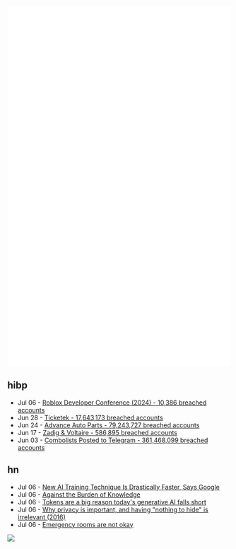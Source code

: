 ![Metrics](https://raw.githubusercontent.com/phixion/phixion/master/metrics.svg)

## hibp

<!--
for https://github.com/phixion/phixion/blob/main/.github/workflows/feeds.yml
-->
<!--START_SECTION:haveibeenpwnd-->
- Jul 06 - [Roblox Developer Conference (2024) - 10,386 breached accounts](https://haveibeenpwned.com/PwnedWebsites#RobloxDeveloperConference2024)
- Jun 28 - [Ticketek - 17,643,173 breached accounts](https://haveibeenpwned.com/PwnedWebsites#Ticketek)
- Jun 24 - [Advance Auto Parts - 79,243,727 breached accounts](https://haveibeenpwned.com/PwnedWebsites#AdvanceAutoParts)
- Jun 17 - [Zadig & Voltaire - 586,895 breached accounts](https://haveibeenpwned.com/PwnedWebsites#ZadigVoltaire)
- Jun 03 - [Combolists Posted to Telegram - 361,468,099 breached accounts](https://haveibeenpwned.com/PwnedWebsites#TelegramCombolists)
<!--END_SECTION:haveibeenpwnd-->

## hn

<!--
for https://github.com/phixion/phixion/blob/main/.github/workflows/feeds.yml
-->
<!--START_SECTION:hn-->
- Jul 06 - [New AI Training Technique Is Drastically Faster, Says Google](https://decrypt.co/238730/new-ai-training-technique-is-drastically-faster-says-google)
- Jul 06 - [Against the Burden of Knowledge](https://www.theseedsofscience.pub/p/against-the-burden-of-knowledge)
- Jul 06 - [Tokens are a big reason today's generative AI falls short](https://techcrunch.com/2024/07/06/tokens-are-a-big-reason-todays-generative-ai-falls-short/)
- Jul 06 - [Why privacy is important, and having "nothing to hide" is irrelevant (2016)](https://robindoherty.com/2016/01/06/nothing-to-hide.html)
- Jul 06 - [Emergency rooms are not okay](https://yourlocalepidemiologist.substack.com/p/emergency-rooms-are-not-okay)
<!--END_SECTION:hn-->

<!--
for https://yhype.me
-->
![](https://hit.yhype.me/github/profile?user_id=13013670)
